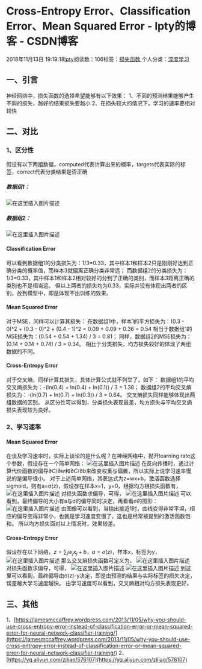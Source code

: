 
# Cross-Entropy Error、Classification Error、Mean Squared Error - lpty的博客 - CSDN博客

2018年11月13日 19:19:18[lpty](https://me.csdn.net/sinat_33741547)阅读数：106标签：[损失函数																](https://so.csdn.net/so/search/s.do?q=损失函数&t=blog)个人分类：[深度学习																](https://blog.csdn.net/sinat_33741547/article/category/7028998)



## 一、引言
神经网络中，损失函数的选择希望能够有以下效果：
1、不同的预测结果能够产生不同的损失，越好的结果损失要越小
2、在损失较大的情况下，学习的速率要相对较快
## 二、对比
### 1、区分性
假设有以下两组数据，computed代表计算出来的概率，targets代表实际的标签，correct代表分类结果是否正确
##### 数据组1：
![在这里插入图片描述](https://img-blog.csdnimg.cn/20181113173119594.png)
##### 数据组2：
![在这里插入图片描述](https://img-blog.csdnimg.cn/20181113173149572.png)
#### Classification Error
可以看到数据组1的分类损失为：1/3=0.33，其中样本1和样本2只是刚刚好达到正确分类的概率值，而样本3就偏离正确分类非常远；
而数据组2的分类损失为：1/3=0.33，其中样本1和样本2相对较好的分到了正确的类别，而样本3距离正确的类别也不是相当远。
但以上两者的损失均为0.33，实际并没有体现出两者的区别，放到模型中，即是体现不出训练的效果。
#### Mean Squared Error
对于MSE，同样可以计算其损失：
在数据组1中，样本1的平方损失为：(0.3 - 0)^2 + (0.3 - 0)^2 + (0.4 - 1)^2 = 0.09 + 0.09 + 0.36 = 0.54
相当于数据组1的MSE损失为：(0.54 + 0.54 + 1.34) / 3 = 0.81；
同样，数据组2的MSE损失为：(0.14 + 0.14 + 0.74) / 3 = 0.34。
相比于分类损失，均方损失较好的体现了两组数据的不同。
#### Cross-Entropy Error
对于交叉熵，同样计算其损失，具体计算公式就不列举了，如下：
数据组1的平均交叉熵损失为：-(ln(0.4) + ln(0.4) + ln(0.1)) / 3 = 1.38；
数据组2的平均交叉熵损失为：-(ln(0.7) + ln(0.7) + ln(0.3)) / 3 = 0.64。
交叉熵损失同样能够体现出两组数据的区别。
从区分性可以得到，分类损失表现最差，均方损失与平均交叉熵损失表现较为良好。
### 2、学习速率
#### Mean Squared Error
在谈及学习速率时，实际上谈论的是什么呢？在神经网络中，抛开learning rate这个参数，假设存在一个简单网络：
![在这里插入图片描述](https://img-blog.csdnimg.cn/20181113184457488.png)
在反向传播时，通过计算代价函数的偏导$∂C/∂w$和$∂C/∂b$来改变权重与偏置，所以实际上说学习速率慢说的是偏导很小。
对于上述简单网络，其表达式为z=wx+b，激活函数选择sigmoid，则有a=σ(z)，假设存在样本x=1，y=0，根据均方根损失函数有，
![在这里插入图片描述](https://img-blog.csdnimg.cn/20181113185629436.png)
对损失函数求偏导，可得，
![在这里插入图片描述](https://img-blog.csdnimg.cn/20181113185715919.png)
可以看到，最终偏导的大小有a与σ的偏导同时决定，再看看σ的图形：
![在这里插入图片描述](https://img-blog.csdnimg.cn/20181113185852278.png?x-oss-process=image/watermark,type_ZmFuZ3poZW5naGVpdGk,shadow_10,text_aHR0cHM6Ly9ibG9nLmNzZG4ubmV0L3NpbmF0XzMzNzQxNTQ3,size_16,color_FFFFFF,t_70)
由图像可以看到，当输出接近1时，曲线变得非常平坦，相应的偏导变得非常小，也就是学习速度变慢了，这也是经常被提到的激活函数饱和。
所以均方损失面对以上情况时，效果较差。
#### Cross-Entropy Error
假设存在以下网络，$z=\sum_j w_jx_j+b$，$a=σ(z)$，样本x，标签为y，
![在这里插入图片描述](https://img-blog.csdnimg.cn/20181113191053194.png)
那么交叉熵损失函数可定义为，
![在这里插入图片描述](https://img-blog.csdnimg.cn/20181113191232707.png)
对损失函数求偏导，可得，
![在这里插入图片描述](https://img-blog.csdnimg.cn/20181113191337930.png)
![在这里插入图片描述](https://img-blog.csdnimg.cn/20181113191727523.png)
到这里可以看到，最终偏导由σ(z)-y决定，即是由预测的结果与实际标签的损失决定，误差越大学习速度越快。
[
](https://img-blog.csdnimg.cn/20181113191727523.png)由学习速度可以看到，交叉熵相对均方损失表现更好。
[
](https://img-blog.csdnimg.cn/20181113191727523.png)
## 三、其他
[
](https://img-blog.csdnimg.cn/20181113191727523.png)1、[https://jamesmccaffrey.wordpress.com/2013/11/05/why-you-should-use-cross-entropy-error-instead-of-classification-error-or-mean-squared-error-for-neural-network-classifier-training/](https://jamesmccaffrey.wordpress.com/2013/11/05/why-you-should-use-cross-entropy-error-instead-of-classification-error-or-mean-squared-error-for-neural-network-classifier-training/)
2、[https://yq.aliyun.com/ziliao/576107](https://yq.aliyun.com/ziliao/576107)
[
						](https://img-blog.csdnimg.cn/20181113191727523.png)
[
	](https://img-blog.csdnimg.cn/20181113191727523.png)
[
  ](https://img-blog.csdnimg.cn/20181113191337930.png)
